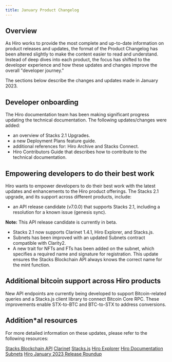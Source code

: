 ```yaml
---
title: January Product Changelog
---
```


## Overview
As Hiro works to provide the most complete and up-to-date information on product releases and updates, the format of the Product Changelog has been altered slightly to make the content easier to read and understand. Instead of deep dives into each product, the focus has shifted to the developer experience and how these updates and changes improve the overall "developer journey."

The sections below describe the changes and updates made in January 2023.

## Developer onboarding
The Hiro documentation team has been making significant progress updating the technical documentation. The following updates/changes were added:

- an overview of Stacks 2.1 Upgrades.
- a new Deployment Plans feature guide.
- additional references for: Hiro Archive and Stacks Connect.
- Hiro Contributors Guide that describes how to contribute to the technical documentation.

## Empowering developers to do their best work
Hiro wants to empower developers to do their best work with the latest updates and enhancements to the Hiro product offerings. The Stacks 2.1 upgrade, and its support across different products, include:

- an API release candidate (v7.0.0) that supports Stacks 2.1, including a resolution for a known issue (genesis sync).

**Note:** This API release candidate is currently in beta.

- Stacks 2.1 now supports Clarinet 1.4.1, Hiro Explorer, and Stacks.js.
- Subnets has been improved with an updated Subnets contract compatible with Clarity2.
- A new trait for NFTs and FTs has been added on the subnet, which specifies a required name and signature for registration. This update ensures the Stacks Blockchain API always knows the correct name for the mint function.

## Additional bitcoin support across Hiro products
New API endpoints are currently being developed to support Bitcoin-related queries and a Stacks.js client library to connect Bitcoin Core RPC. These improvements enable STX-to-BTC and BTC-to-STX to address conversions.

## Addition*al resources
For more detailed information on these updates, please refer to the following resources:

[Stacks Blockchain API](https://github.com/hirosystems/stacks-blockchain-api/pulse/monthly)
[Clarinet](https://github.com/hirosystems/clarinet/pulse/monthly)
[Stacks.js](https://github.com/hirosystems/stacks.js/pulse/monthly)
[Hiro Explorer](https://github.com/hirosystems/explorer/pulse/monthly)
[Hiro Documentation](https://github.com/hirosystems/docs/pulse/monthly)
[Subnets](https://github.com/hirosystems/stacks-subnets/pulse/monthly)
[Hiro January 2023 Release Roundup](https://www.hiro.so/blog/release-roundup-january-2023)